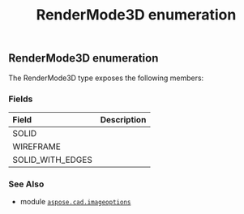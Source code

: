 ﻿---
title: RenderMode3D enumeration
second_title: Aspose.CAD for Python via .NET API References
description: 
type: docs
weight: 380
url: /aspose.cad.imageoptions/rendermode3d/
is_root: false
---

## RenderMode3D enumeration



The RenderMode3D type exposes the following members:

### Fields
| Field | Description |
| :- | :- |
| SOLID |  |
| WIREFRAME |  |
| SOLID_WITH_EDGES |  |



### See Also
* module [`aspose.cad.imageoptions`](..)
